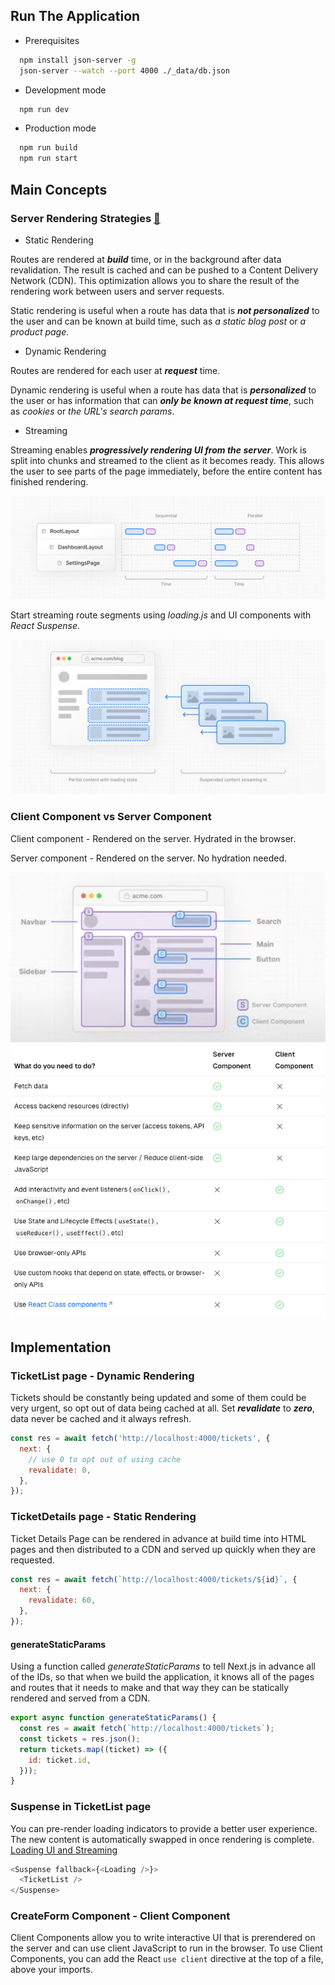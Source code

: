 ## Run The Application

- Prerequisites

```bash
  npm install json-server -g
  json-server --watch --port 4000 ./_data/db.json
```

- Development mode

```bash
  npm run dev
```

- Production mode

```bash
  npm run build
  npm run start
```

## Main Concepts

### Server Rendering Strategies [🔗](https://nextjs.org/docs/app/building-your-application/rendering/server-components#server-rendering-strategies)

- Static Rendering

Routes are rendered at **_build_** time, or in the background after data revalidation. The result is cached and can be pushed to a Content Delivery Network (CDN). This optimization allows you to share the result of the rendering work between users and server requests.

Static rendering is useful when a route has data that is **_not personalized_** to the user and can be known at build time, such as _a static blog post_ or _a product page_.

- Dynamic Rendering

Routes are rendered for each user at **_request_** time.

Dynamic rendering is useful when a route has data that is **_personalized_** to the user or has information that can **_only be known at request time_**, such as _cookies_ or _the URL's search params_.

- Streaming

Streaming enables **_progressively rendering UI from the server_**. Work is split into chunks and streamed to the client as it becomes ready. This allows the user to see parts of the page immediately, before the entire content has finished rendering.

![alt text](./public/image.png)

Start streaming route segments using _loading.js_ and UI components with _React Suspense_.

![alt text](./public/image-1.png)

### Client Component vs Server Component

Client component - Rendered on the server. Hydrated in the browser.

Server component - Rendered on the server. No hydration needed.

![alt text](./public/image-2.png)
![alt text](./public/image-3.png)

## Implementation

### TicketList page - Dynamic Rendering

Tickets should be constantly being updated and some of them could be very urgent, so opt out of data being cached at all. Set **_revalidate_** to **_zero_**, data never be cached and it always refresh.

```js
const res = await fetch('http://localhost:4000/tickets', {
  next: {
    // use 0 to opt out of using cache
    revalidate: 0,
  },
});
```

### TicketDetails page - Static Rendering

Ticket Details Page can be rendered in advance at build time into HTML pages and then distributed to a CDN and served up quickly when they are requested.

```js
const res = await fetch(`http://localhost:4000/tickets/${id}`, {
  next: {
    revalidate: 60,
  },
});
```

#### generateStaticParams

Using a function called _generateStaticParams_ to tell Next.js in advance all of the IDs, so that when we build the application, it knows all of the pages and routes that it needs to make and that way they can be statically rendered and served from a CDN.

```js
export async function generateStaticParams() {
  const res = await fetch(`http://localhost:4000/tickets`);
  const tickets = res.json();
  return tickets.map((ticket) => ({
    id: ticket.id,
  }));
}
```

### Suspense in TicketList page

You can pre-render loading indicators to provide a better user experience. The new content is automatically swapped in once rendering is complete. [Loading UI and Streaming](https://nextjs.org/docs/app/building-your-application/routing/loading-ui-and-streaming)

```js
<Suspense fallback={<Loading />}>
  <TicketList />
</Suspense>
```

### CreateForm Component - Client Component

Client Components allow you to write interactive UI that is prerendered on the server and can use client JavaScript to run in the browser. To use Client Components, you can add the React `use client` directive at the top of a file, above your imports.

